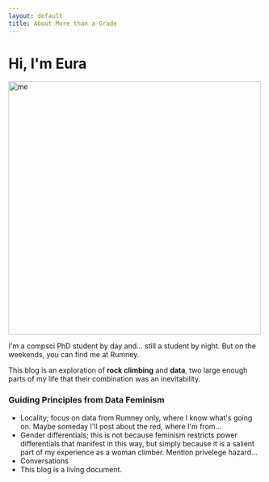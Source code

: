 ```yaml
---
layout: default
title: About More than a Grade
---
```


<div class="post">
	<h1 class="pageTitle">Hi, I'm Eura</h1>
	<img class="profile-image" src="{{ '/assets/img/me.png' | relative_url }}" alt="me" width=500px>
	<p class="intro">I'm a compsci PhD student by day and... still a student by night. But on the weekends, you can find me at Rumney.</p>
	<p>
    This blog is an exploration of <b>rock climbing</b> and <b>data</b>, two large enough parts of my life that their combination was an inevitability.
    </p>
	<h3>Guiding Principles from Data Feminism</h3>
	<ul>
        <li>Locality; focus on data from Rumney only, where I know what's going on. Maybe someday I'll post about the red, where I'm from... </li>
        <li>Gender differentials; this is not because feminism restricts power differentials that manifest in this way, but simply because it is a salient part of my experience as a woman climber. Mention privelege hazard...</li>
        <li>Conversations</li>
        <li>This blog is a living document.</li>
  	</ul>
</div>
